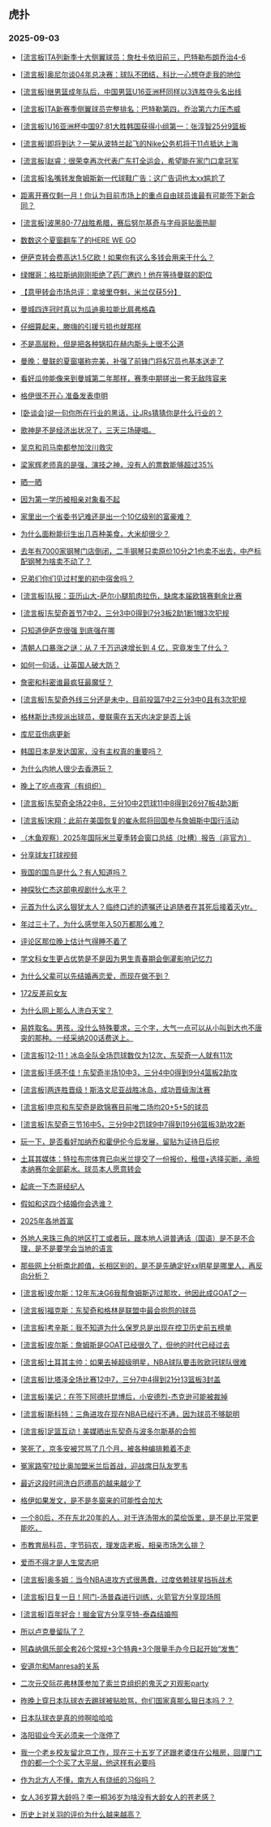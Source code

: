 ## 虎扑 
### 2025-09-03

+ [[流言板]TA列新季十大侧翼球员：詹杜卡依旧前三，巴特勒布朗乔治4-6](https://bbs.hupu.com/634675288.html)

+ [[流言板]奥尼尔谈04年总决赛：球队不团结，科比一心想夺走我的地位](https://bbs.hupu.com/634677481.html)

+ [[流言板]继男篮成年队后，中国男篮U16亚洲杯同样以3连胜夺头名出线](https://bbs.hupu.com/634674606.html)

+ [[流言板]TA新赛季侧翼球员完整排名：巴特勒第四，乔治第六力压杰威](https://bbs.hupu.com/634675439.html)

+ [[流言板]U16亚洲杯中国97:81大胜韩国获得小组第一：张淳智25分9篮板](https://bbs.hupu.com/634674189.html)

+ [[流言板]即将到达？一架从波特兰起飞的Nike公务机将于11点抵达上海](https://bbs.hupu.com/634676913.html)

+ [[流言板]赵睿：很荣幸再次代表广东打全运会，希望能在家门口拿冠军](https://bbs.hupu.com/634674528.html)

+ [[流言板]名嘴转发詹姆斯新一代球鞋广告：这广告词也太xx尴尬了](https://bbs.hupu.com/634677077.html)

+ [距离开赛仅剩一月！你认为目前市场上的重点自由球员谁最有可能签下新合同？](https://bbs.hupu.com/634676884.html)

+ [[流言板]波黑80-77战胜希腊，赛后努尔基奇与字母哥贴面热聊](https://bbs.hupu.com/634676571.html)

+ [数数这个夏窗翻车了的HERE WE GO](https://bbs.hupu.com/634670930.html)

+ [伊萨克转会费高达1.5亿欧！如果你有这么多钱会用来干什么？](https://bbs.hupu.com/634673079.html)

+ [绿帽哥：格拉斯纳刚刚拒绝了药厂邀约！他在等待曼联的职位](https://bbs.hupu.com/634675092.html)

+ [【意甲转会市场总评：拿坡里夺魁，米兰仅获5分】](https://bbs.hupu.com/634672144.html)

+ [曼城四连冠时真以为瓜迪奥拉能比肩弗格森](https://bbs.hupu.com/634673979.html)

+ [仔细算起来，滕嗨的引援亏损也就那样](https://bbs.hupu.com/634674719.html)

+ [不是高层粉，但是把各种锅扣在赫内斯头上很不公道](https://bbs.hupu.com/634675157.html)

+ [曼晚：曼联的夏窗堪称完美，补强了前锋门将&amp;冗员也基本送走了](https://bbs.hupu.com/634672491.html)

+ [看好瓜帅能像来到曼城第二年那样，赛季中期搓出一套无敌阵容来](https://bbs.hupu.com/634669877.html)

+ [格伊很不开心 准备发表申明](https://bbs.hupu.com/634675993.html)

+ [[卧谈会]说一句你所在行业的黑话，让JRs猜猜你是什么行业的？](https://bbs.hupu.com/634675242.html)

+ [歌神是不是经济出状况了，三天三场硬唱。](https://bbs.hupu.com/634676668.html)

+ [吴京和司马南都参加汶川救灾](https://bbs.hupu.com/634675120.html)

+ [梁家辉老师真的是强，演技之神，没有人的票数能够超过35%](https://bbs.hupu.com/634674499.html)

+ [晒一晒](https://bbs.hupu.com/634676130.html)

+ [因为第一学历被相亲对象看不起](https://bbs.hupu.com/634675393.html)

+ [家里出一个省委书记难还是出一个10亿级别的富豪难？](https://bbs.hupu.com/634674446.html)

+ [为什么面粉能衍生出几百种美食，大米却很少？](https://bbs.hupu.com/634673937.html)

+ [去年有7000家钢琴门店倒闭，二手钢琴只卖原价10分之1也卖不出去，中产标配钢琴为啥卖不动了？](https://bbs.hupu.com/634674003.html)

+ [兄弟们你们见过村里的初中宿舍吗？](https://bbs.hupu.com/634675363.html)

+ [[流言板]队报：亚历山大-萨尔小腿肌肉拉伤，缺席本届欧锦赛剩余比赛](https://bbs.hupu.com/634677640.html)

+ [[流言板]东契奇首节7中2，三分3中0得到7分3板2助1断1帽3次犯规](https://bbs.hupu.com/634677316.html)

+ [只知道伊萨克很强 到底强在哪](https://bbs.hupu.com/634670901.html)

+ [清朝人口暴涨之谜：从 7 千万迅速增长到 4 亿，究竟发生了什么？](https://bbs.hupu.com/634675770.html)

+ [如何一句话，让英国人破大防？](https://bbs.hupu.com/634675078.html)

+ [詹密和科密谁最疯狂最魔怔？](https://bbs.hupu.com/634675368.html)

+ [[流言板]东契奇外线三分还是未中，目前投篮7中2三分3中0且有3次犯规](https://bbs.hupu.com/634677300.html)

+ [格林斯比违规派出球员，曼联需在五天内决定是否上诉](https://bbs.hupu.com/634677419.html)

+ [库尼亚伤病更新](https://bbs.hupu.com/634672634.html)

+ [韩国日本是发达国家，没有主权真的重要吗？](https://bbs.hupu.com/634676236.html)

+ [为什么内地人很少去香港玩？](https://bbs.hupu.com/634676307.html)

+ [晚上了吃点夜宵（有组织）](https://bbs.hupu.com/634676438.html)

+ [[流言板]东契奇全场22中8，三分10中2罚球11中8得到26分7板4助3断](https://bbs.hupu.com/634678034.html)

+ [[流言板]宋翔：此前在美国恢复的崔永熙将回国参与詹姆斯中国行活动](https://bbs.hupu.com/634677028.html)

+ [（木鱼观察）2025年国际米兰夏季转会窗口总结（吐槽）报告（非官方）](https://bbs.hupu.com/634673008.html)

+ [分享球友打球视频](https://bbs.hupu.com/634677806.html)

+ [我国的国鸟是什么？有人知道吗？](https://bbs.hupu.com/634676476.html)

+ [神探狄仁杰这部电视剧什么水平？](https://bbs.hupu.com/634677413.html)

+ [元首为什么这么狠犹太人？临终口述的遗嘱还让追随者在其死后接着灭ytr。](https://bbs.hupu.com/634676416.html)

+ [年过三十了，为什么感觉年入50万都那么难？](https://bbs.hupu.com/634677049.html)

+ [评论区那位晚上估计气得睡不着了](https://bbs.hupu.com/634676831.html)

+ [学文科女生更占优势是不是因为男生青春期会倒灌影响记忆力](https://bbs.hupu.com/634678260.html)

+ [为什么父辈可以先结婚再恋爱，而现在做不到？](https://bbs.hupu.com/634678395.html)

+ [172反差前女友](https://bbs.hupu.com/634677883.html)

+ [为什么网上那么人洗白天宝？](https://bbs.hupu.com/634677710.html)

+ [易姓取名。男孩，没什么特殊要求，三个字，大气一点可以从小叫到大也不唐突的那种。一经采纳200话费送上。](https://bbs.hupu.com/634676717.html)

+ [[流言板]12-11！冰岛全队全场罚球数仅为12次，东契奇一人就有11次](https://bbs.hupu.com/634678084.html)

+ [[流言板]手感不佳！东契奇半场10中3，三分4中0得到9分4篮板2助攻](https://bbs.hupu.com/634677595.html)

+ [[流言板]两连胜晋级！斯洛文尼亚战胜冰岛，成功晋级淘汰赛](https://bbs.hupu.com/634678042.html)

+ [[流言板]申京和东契奇是欧锦赛目前唯二场均20+5+5的球员](https://bbs.hupu.com/634677636.html)

+ [[流言板]东契奇三节16中5，三分9中2罚球9中7得到19分6篮板3助攻2断](https://bbs.hupu.com/634677879.html)

+ [玩一下，是否看好加纳乔和霍伊伦今后发展，留贴为证待日后挖](https://bbs.hupu.com/634676424.html)

+ [土耳其媒体：特拉布宗体育已向米兰提交了一份报价，租借+选择买断，承担本纳赛尔全部薪水。球员本人愿意转会](https://bbs.hupu.com/634674140.html)

+ [起底一下杰哥经纪人](https://bbs.hupu.com/634673250.html)

+ [假如和这四个结婚你会选谁？](https://bbs.hupu.com/634678384.html)

+ [2025年各地首富](https://bbs.hupu.com/634677607.html)

+ [外地人来珠三角的地区打工或者玩，跟本地人讲普通话（国语）是不是不合理，是不是要学会当地的语言](https://bbs.hupu.com/634677394.html)

+ [那些网上分析南北颜值，长相区别的，是不是先确定好xx明星是哪里人，再反向分析？](https://bbs.hupu.com/634678286.html)

+ [[流言板]皮尔斯：12年东决G6我帮詹姆斯迈过那坎，他因此成GOAT之一](https://bbs.hupu.com/634678688.html)

+ [[流言板]福克斯：东契奇和格林是联盟中最会抱怨的球员](https://bbs.hupu.com/634678638.html)

+ [[流言板]考辛斯：我不知道为什么保罗总是出现在控卫历史前五榜单](https://bbs.hupu.com/634678749.html)

+ [[流言板]皮尔斯：詹姆斯是GOAT已经很久了，但他的时代已经过去](https://bbs.hupu.com/634678797.html)

+ [[流言板]土耳其主帅：如果去掉超级明星，NBA球队要击败欧冠球队很难](https://bbs.hupu.com/634678676.html)

+ [[流言板]比塔泽全场比赛12中7，三分7中4得到21分13篮板3封盖](https://bbs.hupu.com/634678114.html)

+ [[流言板]美记：在签下阿德托昆博后，小安德烈-杰克逊可能被裁掉](https://bbs.hupu.com/634678708.html)

+ [[流言板]斯科特：三角进攻在现在NBA已经行不通，因为球员不够聪明](https://bbs.hupu.com/634678754.html)

+ [[流言板]足篮互动！美媒晒出东契奇与波多尔斯基的合照](https://bbs.hupu.com/634678646.html)

+ [笑死了，京多安被咒骂了几个月，被各种编排赖着不走](https://bbs.hupu.com/634676303.html)

+ [冤家路窄?拉比奥加盟米兰后首战，迎战席日队友罗韦](https://bbs.hupu.com/634676679.html)

+ [最近这段时间洗白厄德高的越来越少了](https://bbs.hupu.com/634674981.html)

+ [格伊如果发文，是不是冬窗来的可能性会加大](https://bbs.hupu.com/634676054.html)

+ [一个80后，不在东北20年的人，对于连汤带水的菜侩饭里，是不是比平常更能吃，](https://bbs.hupu.com/634678097.html)

+ [市教育局科员，字节码农，理发店老板，相亲市场怎么排？](https://bbs.hupu.com/634678288.html)

+ [爱而不得才是人生常态吧](https://bbs.hupu.com/634678453.html)

+ [[流言板]奥多姆：当今NBA进攻方式很愚蠢，过度依赖球星挡拆战术](https://bbs.hupu.com/634678762.html)

+ [[流言板]日复一日！阿门-汤普森进行训练，火箭官方分享现场照](https://bbs.hupu.com/634679059.html)

+ [[流言板]百年好合！掘金官方分享亨特-泰森结婚照](https://bbs.hupu.com/634678654.html)

+ [所以卢克曼留队了？](https://bbs.hupu.com/634675952.html)

+ [阿森纳俱乐部全套26个常规+3个特典+3个限量手办今日起开始“发售”](https://bbs.hupu.com/634677706.html)

+ [安道尔和Manresa的关系](https://bbs.hupu.com/634677324.html)

+ [二次元交际花弗林蓬参加了索兰克组织的鬼灭之刃观影party](https://bbs.hupu.com/634677182.html)

+ [昨晚上穿日本队球衣去踢球被贴脸骂，你们国家真那么狠日本吗？？](https://bbs.hupu.com/634679193.html)

+ [日本队球衣是真的帅啊哈哈哈](https://bbs.hupu.com/634679281.html)

+ [洛阳钼业今天必须来一个涨停了](https://bbs.hupu.com/634678538.html)

+ [我一个老乡校友留北京工作，现在三十五岁了还跟老婆住在公租房，回厦门工作的都一个个买了大平层，他这样有必要吗](https://bbs.hupu.com/634679086.html)

+ [作为北方人不懂，南方人有烧纸的习俗吗？](https://bbs.hupu.com/634679021.html)

+ [女人36岁算大龄吗？李一桐36岁为啥没有大龄女人的苍老感？](https://bbs.hupu.com/634679246.html)

+ [历史上对关羽的评价为什么越来越高？](https://bbs.hupu.com/634678925.html)

